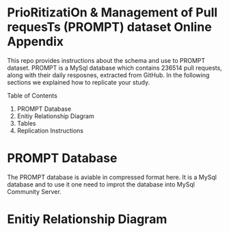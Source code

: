 # PrioRitizatiOn & Management of Pull requesTs (PROMPT) dataset Online Appendix
This repo provides instructions about the schema and use to PROMPT dataset. PROMPT is a MySql database which contains 236514 pull requests, along with their daily resposnes, extracted from GitHub. In the following sections we explained how to replicate your study.

Table of Contents
1. PROMPT Database
2. Enitiy Relationship Diagram
3. Tables
4. Replication Instructions

# PROMPT Database
The PROMPT database is aviable in compressed format here. It is a MySql database and to use it one need to improt the database into MySql Community Server.

# Enitiy Relationship Diagram

